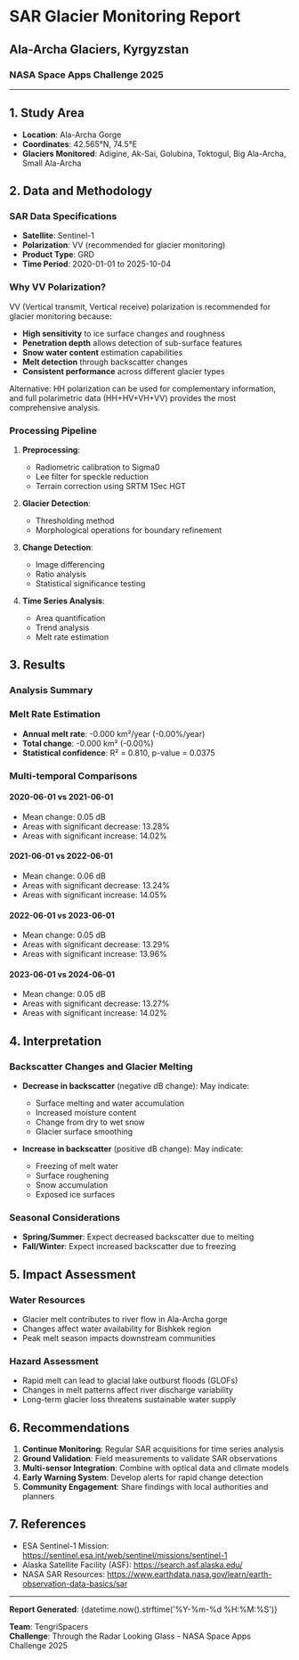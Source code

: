 # SAR Glacier Monitoring Report
## Ala-Archa Glaciers, Kyrgyzstan
### NASA Space Apps Challenge 2025

---

## 1. Study Area
- **Location**: Ala-Archa Gorge
- **Coordinates**: 42.565°N, 74.5°E
- **Glaciers Monitored**: Adigine, Ak-Sai, Golubina, Toktogul, Big Ala-Archa, Small Ala-Archa

## 2. Data and Methodology

### SAR Data Specifications
- **Satellite**: Sentinel-1
- **Polarization**: VV (recommended for glacier monitoring)
- **Product Type**: GRD
- **Time Period**: 2020-01-01 to 2025-10-04

### Why VV Polarization?
VV (Vertical transmit, Vertical receive) polarization is recommended for glacier monitoring because:
- **High sensitivity** to ice surface changes and roughness
- **Penetration depth** allows detection of sub-surface features
- **Snow water content** estimation capabilities
- **Melt detection** through backscatter changes
- **Consistent performance** across different glacier types

Alternative: HH polarization can be used for complementary information, and full polarimetric data (HH+HV+VH+VV) provides the most comprehensive analysis.

### Processing Pipeline
1. **Preprocessing**:
   - Radiometric calibration to Sigma0
   - Lee filter for speckle reduction
   - Terrain correction using SRTM 1Sec HGT

2. **Glacier Detection**:
   - Thresholding method
   - Morphological operations for boundary refinement

3. **Change Detection**:
   - Image differencing
   - Ratio analysis
   - Statistical significance testing

4. **Time Series Analysis**:
   - Area quantification
   - Trend analysis
   - Melt rate estimation

## 3. Results

### Analysis Summary

### Melt Rate Estimation
- **Annual melt rate**: -0.000 km²/year (-0.00%/year)
- **Total change**: -0.000 km² (-0.00%)
- **Statistical confidence**: R² = 0.810, p-value = 0.0375

### Multi-temporal Comparisons


#### 2020-06-01 vs 2021-06-01
- Mean change: 0.05 dB
- Areas with significant decrease: 13.28%
- Areas with significant increase: 14.02%

#### 2021-06-01 vs 2022-06-01
- Mean change: 0.06 dB
- Areas with significant decrease: 13.24%
- Areas with significant increase: 14.05%

#### 2022-06-01 vs 2023-06-01
- Mean change: 0.05 dB
- Areas with significant decrease: 13.29%
- Areas with significant increase: 13.96%

#### 2023-06-01 vs 2024-06-01
- Mean change: 0.05 dB
- Areas with significant decrease: 13.27%
- Areas with significant increase: 14.02%

## 4. Interpretation

### Backscatter Changes and Glacier Melting
- **Decrease in backscatter** (negative dB change): May indicate:
  - Surface melting and water accumulation
  - Increased moisture content
  - Change from dry to wet snow
  - Glacier surface smoothing

- **Increase in backscatter** (positive dB change): May indicate:
  - Freezing of melt water
  - Surface roughening
  - Snow accumulation
  - Exposed ice surfaces

### Seasonal Considerations
- **Spring/Summer**: Expect decreased backscatter due to melting
- **Fall/Winter**: Expect increased backscatter due to freezing

## 5. Impact Assessment

### Water Resources
- Glacier melt contributes to river flow in Ala-Archa gorge
- Changes affect water availability for Bishkek region
- Peak melt season impacts downstream communities

### Hazard Assessment
- Rapid melt can lead to glacial lake outburst floods (GLOFs)
- Changes in melt patterns affect river discharge variability
- Long-term glacier loss threatens sustainable water supply

## 6. Recommendations

1. **Continue Monitoring**: Regular SAR acquisitions for time series analysis
2. **Ground Validation**: Field measurements to validate SAR observations
3. **Multi-sensor Integration**: Combine with optical data and climate models
4. **Early Warning System**: Develop alerts for rapid change detection
5. **Community Engagement**: Share findings with local authorities and planners

## 7. References

- ESA Sentinel-1 Mission: https://sentinel.esa.int/web/sentinel/missions/sentinel-1
- Alaska Satellite Facility (ASF): https://search.asf.alaska.edu/
- NASA SAR Resources: https://www.earthdata.nasa.gov/learn/earth-observation-data-basics/sar

---

**Report Generated**: {datetime.now().strftime('%Y-%m-%d %H:%M:%S')}

**Team**: TengriSpacers  
**Challenge**: Through the Radar Looking Glass - NASA Space Apps Challenge 2025

